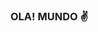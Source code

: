 ### OLA! MUNDO ✌️

<!--
**alefcarmo/alefcarmo** is a ✨ _special_ ✨ repository because its `README.md` (this file) ap
align="center"> ME AVENTURANDO NO MUNDO DA PROGRAMAÇÃO!</h3>
![image](https://github.com/alefcarmo/alefcarmo/assets/144830552/190f7a50-6b81-4f0e-8f8e-8bf13a3ff49c)
